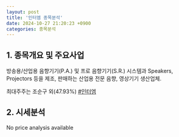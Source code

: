 ```yaml
---
layout: post
title: '인터엠 종목분석'
date: 2024-10-27 21:20:23 +0900
categories: 종목분석
---
```


## 1. 종목개요 및 주요사업

방송용/산업용 음향기기(P.A.) 및 프로 음향기기(S.R.) 시스템과 Speakers, Projectors 등을 제조, 판매하는 산업용 전문 음향, 영상기기 생산업체. 

최대주주는 조순구 외(47.93%)
[#인터엠](#)

## 2. 시세분석

No price analysis available
